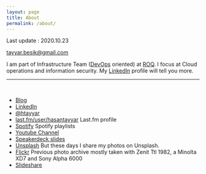 ```yaml
---
layout: page
title: About
permalink: /about/
---
```

Last update : 2020.10.23

[tayyar.besik@gmail.com](mailto:tayyar.besik@gmail.com)

I am part of Infrastructure Team ([DevOps](https://en.wikipedia.org/wiki/DevOps) oriented) at [ROQ](https://roq.tech). I focus at Cloud operations and information security. My [LinkedIn][linkedin] profile will tell you more.

<hr> <br>
 
- [<span class="fa fa-medium" style="color:#030303"></span> Blog][medium]
- [<span class="fa fa-linkedin" style="color:#4875B4"></span> LinkedIn][linkedin]
- [<span class="fa fa-twitter" style="color:#33CCFF"></span> @htayyar][twitter]
- [last.fm/user/hasantayyar](http://last.fm/user/hasantayyar) Last.fm profile
- [Spotify][spotify] Spotify playlists
- [<span class="fa fa-youtube" style="color:#FF3333"></span> Youtube Channel][yt]
- [Speakerdeck slides](https://speakerdeck.com/hasantayyar/)
- [<span class="fa fa-camera" style="color:#FE0883"></span> Unsplash][unsplash]  But these days I share my photos on Unsplash.
- [<span class="fa fa-flickr" style="color:#FE0883"></span> Flickr][flickr]  Previous photo archive mostly taken with Zenit Ttl 1982, a Minolta XD7 and Sony Alpha 6000
- [Slideshare][slideshare]


[spotify]: https://open.spotify.com/user/hasantayyar
[medium]: https://medium.com/@htayyar
[vimeo]: http://www.vimeo.com/hasantayyar
[yt]: http://www.youtube.com/hasantayyar
[twitter]: http://twitter.com/htayyar
[linkedin]: http://www.linkedin.com/in/hasantayyar
[blog]: https://medium.com/@htayyar
[plus]: http://google.com/+HasanTayyarBESIK/
[quora]: http://www.quora.com/hasan-tayyar-be%c5%9fik
[slideshare]: http://www.slideshare.net/hasantayyar
[flickr]: http://www.flickr.com/people/hasantayyar/
[unsplash]: https://unsplash.com/@hasantayyar
[behance]: https://www.behance.net/hasantayyar
